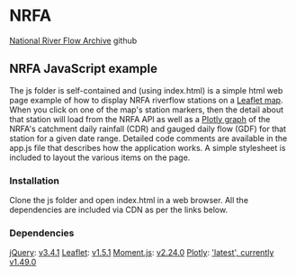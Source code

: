 # NRFA
[National River Flow Archive](https://nrfa.ceh.ac.uk) github
## NRFA JavaScript example
The js folder is self-contained and (using index.html) is a simple html web page example of how to display NRFA riverflow stations on a [Leaflet map](https://leafletjs.com).
When you click on one of the map's station markers, then the detail about that station will load from the NRFA API as well as a [Plotly graph](https://plot.ly/javascript/) of the NRFA's catchment daily rainfall (CDR) and gauged daily flow (GDF) for that station for a given date range.
Detailed code comments are available in the app.js file that describes how the application works.
A simple stylesheet is included to layout the various items on the page.
### Installation
Clone the js folder and open index.html in a web browser. All the dependencies are included via CDN as per the links below.
### Dependencies
[jQuery](https://code.jquery.com/): [v3.4.1](https://code.jquery.com/jquery-3.4.1.min.js)
[Leaflet](https://leafletjs.com): [v1.5.1](https://unpkg.com/leaflet@1.5.1/dist/leaflet.js)
[Moment.js](https://momentjs.com): [v2.24.0](https://cdnjs.cloudflare.com/ajax/libs/moment.js/2.24.0/moment.min.js)
[Plotly](https://plot.ly/javascript/): ['latest', currently v1.49.0](https://cdn.plot.ly/plotly-latest.min.js)
